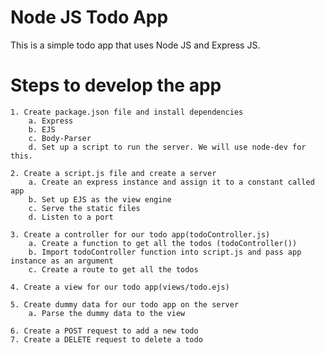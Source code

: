 # Node JS Todo App

This is a simple todo app that uses Node JS and Express JS.

# Steps to develop the app

    1. Create package.json file and install dependencies
        a. Express
        b. EJS
        c. Body-Parser
        d. Set up a script to run the server. We will use node-dev for this.
    
    2. Create a script.js file and create a server
        a. Create an express instance and assign it to a constant called app
        b. Set up EJS as the view engine
        c. Serve the static files
        d. Listen to a port

    3. Create a controller for our todo app(todoController.js)
        a. Create a function to get all the todos (todoController())
        b. Import todoController function into script.js and pass app instance as an argument
        c. Create a route to get all the todos

    4. Create a view for our todo app(views/todo.ejs)
    
    5. Create dummy data for our todo app on the server
        a. Parse the dummy data to the view
    
    6. Create a POST request to add a new todo
    7. Create a DELETE request to delete a todo
